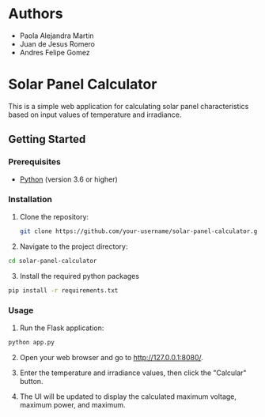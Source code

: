 # Authors
- Paola Alejandra Martin
- Juan de Jesus Romero
- Andres Felipe Gomez

# Solar Panel Calculator

This is a simple web application for calculating solar panel characteristics based on input values of temperature and irradiance.

## Getting Started

### Prerequisites

- [Python](https://www.python.org/) (version 3.6 or higher)

### Installation

1. Clone the repository:

   ```bash
   git clone https://github.com/your-username/solar-panel-calculator.git
   ```
2. Navigate to the project directory:
```bash
cd solar-panel-calculator
```
3. Install the required python packages
```bash
pip install -r requirements.txt
```
### Usage
1. Run the Flask application:
```bash
python app.py
```
2. Open your web browser and go to http://127.0.0.1:8080/.

3. Enter the temperature and irradiance values, then click the "Calcular" button.

4. The UI will be updated to display the calculated maximum voltage, maximum power, and maximum.

